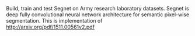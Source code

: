 Build, train and test Segnet on Army research laboratory datasets.
Segnet is deep fully convolutional neural network architecture for semantic pixel-wise segmentation. This is implementation of http://arxiv.org/pdf/1511.00561v2.pdf 
